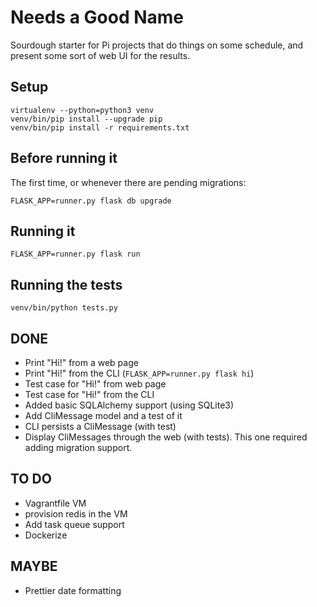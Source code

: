 # Needs a Good Name

Sourdough starter for Pi projects that do things on some schedule, and present some sort of web UI for the results.

## Setup

    virtualenv --python=python3 venv
    venv/bin/pip install --upgrade pip
    venv/bin/pip install -r requirements.txt

## Before running it

The first time, or whenever there are pending migrations:

    FLASK_APP=runner.py flask db upgrade

## Running it

    FLASK_APP=runner.py flask run

## Running the tests

    venv/bin/python tests.py

## DONE

* Print "Hi!" from a web page
* Print "Hi!" from the CLI (``FLASK_APP=runner.py flask hi``)
* Test case for "Hi!" from web page
* Test case for "Hi!" from the CLI
* Added basic SQLAlchemy support (using SQLite3)
* Add CliMessage model and a test of it
* CLI persists a CliMessage (with test)
* Display CliMessages through the web (with tests). This one required adding migration support.

## TO DO

* Vagrantfile VM
* provision redis in the VM
* Add task queue support
* Dockerize

## MAYBE

* Prettier date formatting

